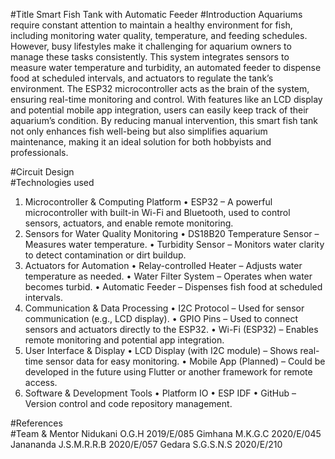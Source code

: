 #Title
Smart Fish Tank with Automatic Feeder
#Introduction 
Aquariums require constant attention to maintain a healthy environment for fish, including monitoring water quality, temperature, and feeding schedules. However, busy lifestyles make it challenging for aquarium owners to manage these tasks consistently. 
This system integrates sensors to measure water temperature and turbidity, an automated feeder to dispense food at scheduled intervals, and actuators to regulate the tank’s environment. The ESP32 microcontroller acts as the brain of the system, ensuring real-time monitoring and control. With features like an LCD display and potential mobile app integration, users can easily keep track of their aquarium’s condition.
By reducing manual intervention, this smart fish tank not only enhances fish well-being but also simplifies aquarium maintenance, making it an ideal solution for both hobbyists and professionals.

#Circuit Design  
#Technologies used  
 1. Microcontroller & Computing Platform
•	ESP32 – A powerful microcontroller with built-in Wi-Fi and Bluetooth, used to control sensors, actuators, and enable remote monitoring.
2. Sensors for Water Quality Monitoring
•	DS18B20 Temperature Sensor – Measures water temperature.
•	Turbidity Sensor – Monitors water clarity to detect contamination or dirt buildup.
3. Actuators for Automation
•	Relay-controlled Heater – Adjusts water temperature as needed.
•	Water Filter System – Operates when water becomes turbid.
•	Automatic Feeder – Dispenses fish food at scheduled intervals.
4. Communication & Data Processing
•	I2C Protocol – Used for sensor communication (e.g., LCD display).
•	GPIO Pins – Used to connect sensors and actuators directly to the ESP32.
•	Wi-Fi (ESP32) – Enables remote monitoring and potential app integration.
5. User Interface & Display
•	LCD Display (with I2C module) – Shows real-time sensor data for easy monitoring.
•	Mobile App (Planned) – Could be developed in the future using Flutter or another framework for remote access.
6. Software & Development Tools
•	Platform IO
•	ESP IDF
•	GitHub – Version control and code repository management.

#References 	
#Team & Mentor 
Nidukani O.G.H		2019/E/085
Gimhana M.K.G.C		2020/E/045
Janananda J.S.M.R.R.B	2020/E/057
Gedara S.G.S.N.S		2020/E/210


